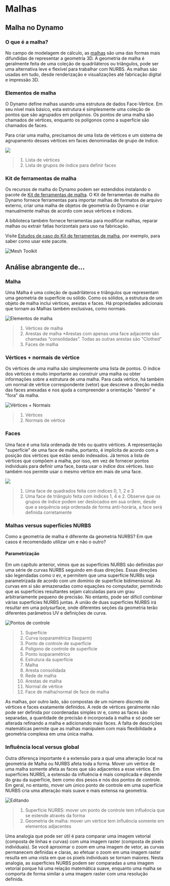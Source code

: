 # Malhas

## Malha no Dynamo

### O que é a malha?

No campo de modelagem de cálculo, as [malhas](7-meshes.md#mesh) são uma das formas mais difundidas de representar a geometria 3D. A geometria de malha é geralmente feita de uma coleção de quadriláteros ou triângulos, pode ser uma alternativa leve e flexível para trabalhar com NURBS. As malhas são usadas em tudo, desde renderização e visualizações até fabricação digital e impressão 3D.

### Elementos de malha

O Dynamo define malhas usando uma estrutura de dados Face-Vértice. Em seu nível mais básico, esta estrutura é simplesmente uma coleção de pontos que são agrupados em polígonos. Os pontos de uma malha são chamados de vértices, enquanto os polígonos como a superfície são chamados de faces.

Para criar uma malha, precisamos de uma lista de vértices e um sistema de agrupamento desses vértices em faces denominadas de grupo de índice.

![](<../images/5-2/7/meshes - mesh elements.jpg>)

> 1. Lista de vértices
> 2. Lista de grupos de índice para definir faces

### Kit de ferramentas de malha

Os recursos de malha do Dynamo podem ser estendidos instalando o pacote de [Kit de ferramentas de malha](https://github.com/DynamoDS/Dynamo/wiki/Dynamo-Mesh-Toolkit). O Kit de ferramentas de malha do Dynamo fornece ferramentas para importar malhas de formatos de arquivo externo, criar uma malha de objetos de geometria do Dynamo e criar manualmente malhas de acordo com seus vértices e índices.

A biblioteca também fornece ferramentas para modificar malhas, reparar malhas ou extrair fatias horizontais para uso na fabricação.

Visite [Estudos de caso do Kit de ferramentas de malha](../../custom-nodes-and-packages/11-packages/11-2\_mesh-toolkit.md), por exemplo, para saber como usar este pacote.

![Mesh Toolkit](<../images/5-2/7/meshes - mesh toolkit standford bunny.jpg>)

## Análise abrangente de...

### Malha

Uma Malha é uma coleção de quadriláteros e triângulos que representam uma geometria de superfície ou sólido. Como os sólidos, a estrutura de um objeto de malha inclui vértices, arestas e faces. Há propriedades adicionais que tornam as Malhas também exclusivas, como normais.

![Elementos de malha](../images/5-2/7/MeshElements2.jpg)

> 1. Vértices de malha
> 2. Arestas de malha \*Arestas com apenas uma face adjacente são chamadas “consolidadas”. Todas as outras arestas são "Clothed"
> 3. Faces de malha

### Vértices + normais de vértice

Os vértices de uma malha são simplesmente uma lista de pontos. O índice dos vértices é muito importante ao construir uma malha ou obter informações sobre a estrutura de uma malha. Para cada vértice, há também um normal de vértice correspondente (vetor) que descreve a direção média das faces anexadas e nos ajuda a compreender a orientação "dentro" e "fora" da malha.

![Vértices + Normais](../images/5-2/7/vertexNormals.jpg)

> 1. Vértices
> 2. Normais de vértice

### Faces

Uma face é uma lista ordenada de três ou quatro vértices. A representação "superfície" de uma face de malha, portanto, é implícita de acordo com a posição dos vértices que estão sendo indexados. Já temos a lista de vértices que compõem a malha, por isso, em vez de fornecer pontos individuais para definir uma face, basta usar o índice dos vértices. Isso também nos permite usar o mesmo vértice em mais de uma face.

![](../images/5-2/7/meshFaces.jpg)

> 1. Uma face de quadrados feita com índices 0, 1, 2 e 3
> 2. Uma face de triângulo feita com índices 1, 4 e 2. Observe que os grupos de índice podem ser deslocados em sua ordem, desde que a sequência seja ordenada de forma anti-horária, a face será definida corretamente

### Malhas versus superfícies NURBS

Como a geometria de malha é diferente da geometria NURBS? Em que casos é recomendado utilizar um e não o outro?

#### Parametrização

Em um capítulo anterior, vimos que as superfícies NURBS são definidas por uma série de curvas NURBS seguindo em duas direções. Essas direções são legendadas como `U` e`V`, e permitem que uma superfície NURBs seja parametrizada de acordo com um domínio de superfície bidimensional. As curvas em si são armazenadas como equações no computador, permitindo que as superfícies resultantes sejam calculadas para um grau arbitrariamente pequeno de precisão. No entanto, pode ser difícil combinar várias superfícies NURBS juntas. A união de duas superfícies NURBS irá resultar em uma polysurface, onde diferentes seções da geometria terão diferentes parâmetros UV e definições de curva.

![Pontos de controle](../images/5-2/7/NURBSvsMESH-01.jpg)

> 1. Superfície
> 2. Curva isoparamétrica (Isoparm)
> 3. Ponto de controle de superfície
> 4. Polígono de controle de superfície
> 5. Ponto isoparamétrico
> 6. Estrutura da superfície
> 7. Malha
> 8. Aresta consolidada
> 9. Rede de malha
> 10. Arestas de malha
> 11. Normal de vértice
> 12. Face de malha/normal de face de malha

As malhas, por outro lado, são compostas de um número discreto de vértices e faces exatamente definidos. A rede de vértices geralmente não pode ser definida por coordenadas simples `UV` e, como as faces são separadas, a quantidade de precisão é incorporada à malha e só pode ser alterada refinando a malha e adicionando mais faces. A falta de descrições matemáticas permite que as malhas manipulem com mais flexibilidade a geometria complexa em uma única malha.

### Influência local versus global

Outra diferença importante é a extensão para a qual uma alteração local na geometria de Malha ou NURBS afeta toda a forma. Mover um vértice de uma malha somente afeta as faces que são adjacentes a esse vértice. Em superfícies NURBS, a extensão da influência é mais complicada e depende do grau da superfície, bem como dos pesos e nós dos pontos de controle. Em geral, no entanto, mover um único ponto de controle em uma superfície NURBS cria uma alteração mais suave e mais extensa na geometria.

![Editando](../images/5-2/7/NURBSvsMESH-02.jpg)

> 1. Superfície NURBS: mover um ponto de controle tem influência que se estende através da forma
> 2. Geometria de malha: mover um vértice tem influência somente em elementos adjacentes

Uma analogia que pode ser útil é para comparar uma imagem vetorial (composta de linhas e curvas) com uma imagem raster (composta de pixels individuais). Se você aproximar o zoom em uma imagem de vetor, as curvas permanecem definidas e claras, ao efetuar o zoom em uma imagem raster resulta em uma vista em que os pixels individuais se tornam maiores. Nesta analogia, as superfícies NURBS podem ser comparadas a uma imagem vetorial porque há uma relação matemática suave, enquanto uma malha se comporta de forma similar a uma imagem raster com uma resolução definida.

##

